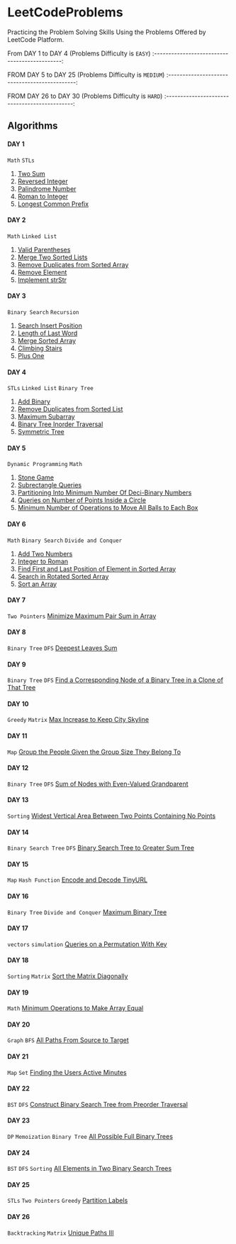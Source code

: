 # LeetCodeProblems
Practicing the Problem Solving Skills Using the Problems Offered by LeetCode Platform.

From DAY 1 to DAY 4 (Problems Difficulty is `EASY`)
:---------------------------------------------:

FROM DAY 5 to DAY 25 (Problems Difficulty is `MEDIUM`)
:---------------------------------------------:

FROM DAY 26 to DAY 30 (Problems Difficulty is `HARD`)
:---------------------------------------------:

## Algorithms

#### DAY 1
`Math` `STLs`
1. [Two Sum](1.%20First%2010%20Days/Day%201/Two%20Sum.cpp)
2. [Reversed Integer](1.%20First%2010%20Days/Day%201/Reverse%20Integer.cpp)
3. [Palindrome Number](1.%20First%2010%20Days/Day%201/Palindrome%20Number.cpp)
4. [Roman to Integer](1.%20First%2010%20Days/Day%201/Roman%20to%20Integer.cpp)
5. [Longest Common Prefix](1.%20First%2010%20Days/Day%201/Longest%20Common%20Prefix.cpp)

#### DAY 2
`Math` `Linked List`
1. [Valid Parentheses](1.%20First%2010%20Days/Day%202/Valid%20Parentheses.cpp)
2. [Merge Two Sorted Lists](1.%20First%2010%20Days/Day%202/Merge%20Two%20Sorted%20Lists.cpp)
3. [Remove Duplicates from Sorted Array](1.%20First%2010%20Days/Day%202/Remove%20Duplicates%20from%20Sorted%20Array.cpp)
4. [Remove Element](1.%20First%2010%20Days/Day%202/Remove%20Element.cpp)
5. [Implement strStr](1.%20First%2010%20Days/Day%202/Implement%20strStr.cpp)

#### DAY 3
`Binary Search` `Recursion`
1. [Search Insert Position](1.%20First%2010%20Days/Day%203/Search%20Insert%20Position.cpp)
2. [Length of Last Word](1.%20First%2010%20Days/Day%203/Length%20of%20Last%20Word.cpp)
3. [Merge Sorted Array](1.%20First%2010%20Days/Day%203/Merge%20Sorted%20Array.cpp)
4. [Climbing Stairs](1.%20First%2010%20Days/Day%203/Climbing%20Stairs.cpp)
5. [Plus One](1.%20First%2010%20Days/Day%203/Plus%20One.cpp)

#### DAY 4
`STLs` `Linked List` `Binary Tree`
1. [Add Binary](1.%20First%2010%20Days/Day%204/Add%20Binary.cpp)
2. [Remove Duplicates from Sorted List](1.%20First%2010%20Days/Day%204/Remove%20Duplicates%20from%20Sorted%20List.cpp)
3. [Maximum Subarray](1.%20First%2010%20Days/Day%204/Maximum%20Subarray.cpp)
4. [Binary Tree Inorder Traversal](1.%20First%2010%20Days/Day%204/Binary%20Tree%20Inorder%20Traversal.cpp)
5. [Symmetric Tree](1.%20First%2010%20Days/Day%204/Symmetric%20Tree.cpp)

#### DAY 5
`Dynamic Programming` `Math`
1. [Stone Game](1.%20First%2010%20Days/Day%205/Stone%20Game.cpp)
2. [Subrectangle Queries](1.%20First%2010%20Days/Day%205/Subrectangle%20Queries.cpp)
3. [Partitioning Into Minimum Number Of Deci-Binary Numbers](1.%20First%2010%20Days/Day%205/Partitioning%20Into%20Minimum%20Number%20Of%20Deci-Binary%20Numbers.cpp)
4. [Queries on Number of Points Inside a Circle](1.%20First%2010%20Days/Day%205/Queries%20on%20Number%20of%20Points%20Inside%20a%20Circle.cpp)
5. [Minimum Number of Operations to Move All Balls to Each Box](1.%20First%2010%20Days/Day%205/Minimum%20Number%20of%20Operations%20to%20Move%20All%20Balls%20to%20Each%20Box.cpp)

#### DAY 6
`Math` `Binary Search` `Divide and Conquer`
1. [Add Two Numbers](1.%20First%2010%20Days/Day%206/Add%20Two%20Numbers.cpp)
2. [Integer to Roman](1.%20First%2010%20Days/Day%206/Integer%20to%20Roman.cpp)
3. [Find First and Last Position of Element in Sorted Array](1.%20First%2010%20Days/Day%206/Find%20First%20and%20Last%20Position%20of%20Element%20in%20Sorted%20Array.cpp)
4. [Search in Rotated Sorted Array](1.%20First%2010%20Days/Day%206/Search%20in%20Rotated%20Sorted%20Array.cpp)
5. [Sort an Array](1.%20First%2010%20Days/Day%206/Sort%20an%20Array.cpp)

#### DAY 7
`Two Pointers`
[Minimize Maximum Pair Sum in Array](1.%20First%2010%20Days/Day%207/Minimize%20Maximum%20Pair%20Sum%20in%20Array.cpp)

#### DAY 8
`Binary Tree` `DFS`
[Deepest Leaves Sum](1.%20First%2010%20Days/Day%208/Deepest%20Leaves%20Sum.cpp)

#### DAY 9
`Binary Tree` `DFS`
[Find a Corresponding Node of a Binary Tree in a Clone of That Tree](1.%20First%2010%20Days/Day%209/Find%20a%20Corresponding%20Node%20of%20a%20Binary%20Tree%20in%20a%20Clone%20of%20That%20Tree.cpp)

#### DAY 10
`Greedy` `Matrix`
[Max Increase to Keep City Skyline](1.%20First%2010%20Days/Day%2010/Max%20Increase%20to%20Keep%20City%20Skyline.cpp)

#### DAY 11
`Map`
[Group the People Given the Group Size They Belong To](2.%20Second%2010%20Days/Day%2011/Group%20the%20People%20Given%20the%20Group%20Size%20They%20Belong%20To.cpp)

#### DAY 12
`Binary Tree` `DFS`
[Sum of Nodes with Even-Valued Grandparent](2.%20Second%2010%20Days/Day%2012/Sum%20of%20Nodes%20with%20Even-Valued%20Grandparent.cpp)

#### DAY 13
`Sorting`
[Widest Vertical Area Between Two Points Containing No Points](2.%20Second%2010%20Days/Day%2013/Widest%20Vertical%20Area%20Between%20Two%20Points%20Containing%20No%20Points.cpp)

#### DAY 14
`Binary Search Tree` `DFS`
[Binary Search Tree to Greater Sum Tree](2.%20Second%2010%20Days/Day%2014/Binary%20Search%20Tree%20to%20Greater%20Sum%20Tree.cpp)

#### DAY 15
`Map` `Hash Function`
[Encode and Decode TinyURL](2.%20Second%2010%20Days/Day%2015/Encode%20and%20Decode%20TinyURL.cpp)


#### DAY 16
`Binary Tree` `Divide and Conquer`
[Maximum Binary Tree](2.%20Second%2010%20Days/Day%2016/Maximum%20Binary%20Tree.cpp)

#### DAY 17
`vectors` `simulation`
[Queries on a Permutation With Key](2.%20Second%2010%20Days/Day%2017/Queries%20on%20a%20Permutation%20With%20Key.cpp)

#### DAY 18
`Sorting` `Matrix`
[Sort the Matrix Diagonally](2.%20Second%2010%20Days/Day%2018/Sort%20the%20Matrix%20Diagonally.cpp)

#### DAY 19
`Math`
[Minimum Operations to Make Array Equal](2.%20Second%2010%20Days/Day%2019/Minimum%20Operations%20to%20Make%20Array%20Equal.cpp)

#### DAY 20
`Graph` `BFS`
[All Paths From Source to Target](2.%20Second%2010%20Days/Day%2020/All%20Paths%20From%20Source%20to%20Target.cpp)

#### DAY 21
`Map` `Set`
[Finding the Users Active Minutes](3.%20Third%2010%20Days/Day%2021/Finding%20the%20Users%20Active%20Minutes.cpp)

#### DAY 22
`BST` `DFS`
[Construct Binary Search Tree from Preorder Traversal](3.%20Third%2010%20Days/Day%2022/Construct%20Binary%20Search%20Tre%20from%20Preorder%20Traversal.cpp)

#### DAY 23
`DP` `Memoization` `Binary Tree`
[All Possible Full Binary Trees](3.%20Third%2010%20Days/Day%2023/All%20Possible%20Full%20Binary%20Trees.cpp)

#### DAY 24
`BST` `DFS` `Sorting`
[All Elements in Two Binary Search Trees](3.%20Third%2010%20Days/Day%2024/All%20Elements%20in%20Two%20Binary%20Search%20Trees.cpp)

#### DAY 25
`STLs` `Two Pointers` `Greedy`
[Partition Labels](3.%20Third%2010%20Days/Day%2025/Partition%20Labels.cpp)

#### DAY 26
`Backtracking` `Matrix`
[Unique Paths III](3.%20Third%2010%20Days/Day%2026/Unique%20Paths%20III.cpp)